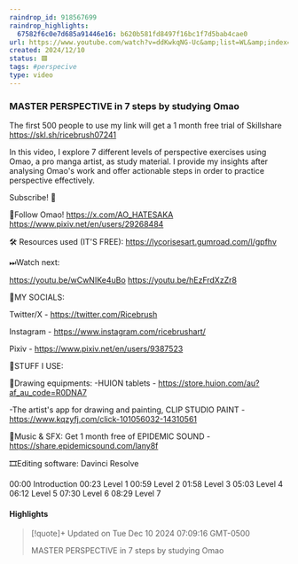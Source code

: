 ```yaml
---
raindrop_id: 918567699
raindrop_highlights:
  67582f6c0e7d685a91446e16: b620b581fd8497f16bc1f7d5bab4cae0
url: https://www.youtube.com/watch?v=ddKwkqNG-Uc&amp;list=WL&amp;index=6
created: 2024/12/10
status: 🟥
tags: #perspecive
type: video
---
```



### MASTER PERSPECTIVE in 7 steps by studying Omao

The first 500 people to use my link will get a 1 month free trial of Skillshare https://skl.sh/ricebrush07241

In this video, I explore 7 different levels of perspective exercises using Omao, a pro manga artist, as study material. I provide my insights after analysing Omao&#39;s work and offer actionable steps in order to practice perspective effectively.


Subscribe! 👊


🌸Follow Omao!
https://x.com/AO_HATESAKA
https://www.pixiv.net/en/users/29268484


🛠 Resources used (IT&#39;S FREE):
https://lycorisesart.gumroad.com/l/gpfhv


⏭Watch next:

https://youtu.be/wCwNIKe4uBo
https://youtu.be/hEzFrdXzZr8


🔗MY SOCIALS:

Twitter/X - https://twitter.com/Ricebrush

Instagram - https://www.instagram.com/ricebrushart/

Pixiv - https://www.pixiv.net/en/users/9387523


🎥STUFF I USE: 

🎨Drawing equipments:
   -HUION tablets - https://store.huion.com/au?af_au_code=R0DNA7

   -The artist&#39;s app for drawing and painting, CLIP STUDIO PAINT - https://www.kqzyfj.com/click-101056032-14310561

🎵Music &amp; SFX:
Get 1 month free of EPIDEMIC SOUND - https://share.epidemicsound.com/lany8f

🎞Editing software:
Davinci Resolve


00:00 Introduction
00:23 Level 1
00:59 Level 2
01:58 Level 3
05:03 Level 4
06:12 Level 5
07:30 Level 6
08:29 Level 7

#### Highlights

> [!quote]+ Updated on Tue Dec 10 2024 07:09:16 GMT-0500
>
> MASTER PERSPECTIVE in 7 steps by studying Omao
